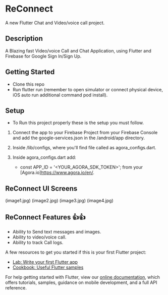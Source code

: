 # ReConnect

A new Flutter Chat and Video/voice call project.

## Description 

A Blazing fast Video/voice Call and Chat Application, using Flutter and Firebase for Google Sign In/Sign Up.

## Getting Started

* Clone this repo
* Run flutter run (remember to open simulator or connect physical device, iOS auto run additional command pod install).

## Setup

* To Run this project properly these is the setup you must follow.

1. Connect the app to your Firebase Project from your Firebase Console and add the google-services.json in the /android/app directory.

2. Inside /lib/configs, where you'll find file called as agora_configs.dart.

3. Inside agora_configs.dart add:

    - const APP_ID = '<YOUR_AGORA_SDK_TOKEN>'; from your [Agora.io]https://www.agora.io/en/.


## ReConnect UI Screens

(image1.jpg)
(image2.jpg)
(image3.jpg)
(image4.jpg)


## ReConnect Features :+1::thumbsup:

* Ability to Send text messages and images.
* Ability to video/voice call.
* Ability to track Call logs.

A few resources to get you started if this is your first Flutter project:

- [Lab: Write your first Flutter app](https://flutter.dev/docs/get-started/codelab)
- [Cookbook: Useful Flutter samples](https://flutter.dev/docs/cookbook)

For help getting started with Flutter, view our
[online documentation](https://flutter.dev/docs), which offers tutorials,
samples, guidance on mobile development, and a full API reference.
